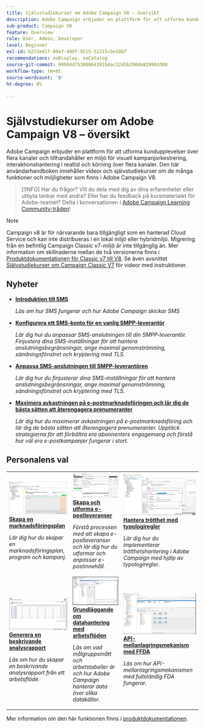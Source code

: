 ```yaml
---
title: Självstudiekurser om Adobe Campaign V8 – översikt
description: Adobe Campaign erbjuder en plattform för att utforma kundupplevelser över flera kanaler och tillhandahåller en miljö för visuell kampanjorkestrering, interaktionshantering i realtid och körning över flera kanaler. Den här användarhandboken innehåller videor och självstudiekurser om de många funktioner och möjligheter som finns i Adobe Campaign Standard.
sub-product: Campaign V8
feature: Overview
role: User, Admin, Developer
level: Beginner
exl-id: b272ed1f-89e7-489f-9215-52215cbe18b7
recommendations: noDisplay, noCatalog
source-git-commit: 99904d75300064381bdac3245b290de82990d300
workflow-type: tm+mt
source-wordcount: '0'
ht-degree: 0%

---
```


# Självstudiekurser om Adobe Campaign V8 – översikt

Adobe Campaign erbjuder en plattform för att utforma kundupplevelser över flera kanaler och tillhandahåller en miljö för visuell kampanjorkestrering, interaktionshantering i realtid och körning över flera kanaler. Den här användarhandboken innehåller videor och självstudiekurser om de många funktioner och möjligheter som finns i Adobe Campaign V8.

>[!INFO]
> Har du frågor? Vill du dela med dig av dina erfarenheter eller utbyta tankar med andra? Eller har du feedback på kursmaterialet för Adobe-teamet? Delta i konversationen i [Adobe Campaign Learning Community-tråden](https://experienceleaguecommunities.adobe.com:443/t5/adobe-campaign-classic/join-the-discussion-on-adobe-campaign-learning/td-p/419096)!

>[!NOTE]
> Campaign v8 är för närvarande bara tillgängligt som en hanterad Cloud Service och kan inte distribueras i en lokal miljö eller hybridmiljö. Migrering från en befintlig Campaign Classic v7-miljö är inte tillgänglig än.
>Mer information om skillnaderna mellan de två versionerna finns i [Produktdokumentationen för Classic v7 till V8](https://experienceleague.adobe.com/docs/campaign/campaign-v8/start/capability-matrix.html?lang=sv). Se även avsnittet [Självstudiekurser om Campaign Classic V7](https://experienceleague.adobe.com/docs/campaign-classic-learn/tutorials/overview.html?lang=sv) för videor med instruktioner.

## Nyheter

* **[Introduktion till SMS](/help/tutorial-sms/introduction-to-sms.md)**

   *Läs om hur SMS fungerar och hur Adobe Campaign skickar SMS*

* **[Konfigurera ett SMS-konto för en vanlig SMPP-leverantör](/help/tutorial-sms/set-up-account-for-standard-smpp-provider.md)**

   *Lär dig hur du anpassar SMS-anslutningen till din SMPP-leverantör. Finjustera dina SMS-inställningar för att hantera anslutningsbegränsningar, ange maximal genomströmning, sändningsfönstret och kryptering med TLS.*

* **[Anpassa SMS-anslutningen till SMPP-leverantören](/help/tutorial-sms/adapt-sms-connector-to-smpp-provider.md)**

   *Lär dig hur du finjusterar dina SMS-inställningar för att hantera anslutningsbegränsningar, ange maximal genomströmning, sändningsfönstret och kryptering med TLS.*

* **[Maximera avkastningen på e-postmarknadsföringen och lär dig de bästa sätten att återengagera prenumeranter](/help/strategy/campaign-maximize-email-best-practices.md)**

   *Lär dig hur du maximerar avkastningen på e-postmarknadsföring och lär dig de bästa sätten att återengagera prenumeranter. Upptäck strategierna för att förbättra era abonnenters engagemang och förstå hur väl era e-postkampanjer fungerar i stort.*

## Personalens val

<table>
<tr>
  <td>
    <a href="/help/get-started/create-a-marketing-plan-programs-and-campaigns.md">
      <img alt="Skapa en marknadsföringsplan, program och kampanjer (video)" src="./assets/333810.jpg"/>
    </a>
    <div>
      <a href="/help/get-started/create-a-marketing-plan-programs-and-campaigns.md">
    <strong>Skapa en marknadsföringsplan</strong>
    </a>
    </div>
    <p>
    <em>Lär dig hur du skapar en marknadsföringsplan, program och kampanj.</em>
    <p>
  </td>
   <td>
    <a href="./content-creation/create-and-design-email-deliveries.md">
      <img alt="Skapa och utforma e-postleveranser (video)" src="./assets/333476.jpg" />
    </a>
    <div>
      <a href="./content-creation/create-and-design-email-deliveries.md">
    <strong>Skapa och utforma e-postleveranser</strong>
    </a>
    </div>
    <p>
    <em>Förstå processen med att skapa e-postleveranser och lär dig hur du utformar och anpassar e-postinnehåll.
</em>
    <p>
  </td>
  <td>
    <a href="./send-messages/fatigue-management/typology-rules-for-fatigue-management.md">
      <img alt="Hantera trötthet med typologiregler (video)" src="./assets/333787.jpg" />
    </a>
    <div>
      <a href="./send-messages/fatigue-management/typology-rules-for-fatigue-management.md">
    <strong>Hantera trötthet med typologiregler</strong>
    </a>
    </div>
    <p>
    <em>Lär dig hur du implementerar trötthetshantering i Adobe Campaign med hjälp av typologiregler. </em>
    <p>
  </td>
</tr>
<tr>
</td>
  <td>
    <a href="./reporting/generate-a-descriptive-analysis-report.md">
      <img alt="Generera en beskrivande analysrapport" src="./assets/333994.jpg" />
    </a>
    <div>
      <a href="./reporting/generate-a-descriptive-analysis-report.md">
    <strong>Generera en beskrivande analysrapport</strong>
    </a>
    </div>
    <p>
    <em>Läs om hur du skapar en beskrivande analysrapport från ett arbetsflöde.</em>
    <p>
  </td>
  <td>
   <a href="./data-management/data-management-fundamentals.md">
      <img alt="Grundläggande om datahantering med arbetsflöden" src="./assets/339992.jpg" />
    </a>
     <div>
      <a href="./data-management/data-management-fundamentals.md">
    <strong>Grundläggande om datahantering med arbetsflöden</strong>
    </a>
    </div>
    <p>
    <em>Läs om vad målgruppsmått och arbetstabeller är och hur Adobe Campaign hanterar data över olika datakällor.</em>
    <p>
  </td>
  <td>
   <a href="./data-management/api-staging-mechanism.md">
      <img alt="API-mellanlagringsmekanism med FFDA" src="./assets/339276.jpg" />
    </a>
     <div>
      <a href="./data-management/api-staging-mechanism.md">
    <strong>API-mellanlagringsmekanism med FFDA</strong>
    </a>
    </div>
    <p>
    <em>Läs om hur API-mellanlagringsmekanismen med fullständig FDA fungerar.</em>
    <p>
  </td>
</tr>
</table>

Mer information om den här funktionen finns i [produktdokumentationen](https://experienceleague.adobe.com/docs/campaign-v8.html?lang=sv).
